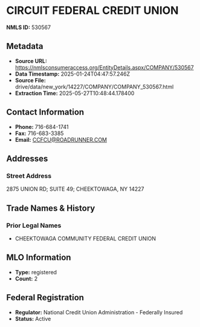# CIRCUIT FEDERAL CREDIT UNION

**NMLS ID:** 530567

## Metadata
- **Source URL:** https://nmlsconsumeraccess.org/EntityDetails.aspx/COMPANY/530567
- **Data Timestamp:** 2025-01-24T04:47:57.246Z
- **Source File:** drive/data/new_york/14227/COMPANY/COMPANY_530567.html
- **Extraction Time:** 2025-05-27T10:48:44.178400

## Contact Information
- **Phone:** 716-684-1741
- **Fax:** 716-683-3385
- **Email:** CCFCU@ROADRUNNER.COM

## Addresses
### Street Address
2875 UNION RD; SUITE 49; CHEEKTOWAGA, NY 14227

## Trade Names & History
### Prior Legal Names
- CHEEKTOWAGA COMMUNITY FEDERAL CREDIT UNION

## MLO Information
- **Type:** registered
- **Count:** 2

## Federal Registration
- **Regulator:** National Credit Union Administration - Federally Insured
- **Status:** Active
